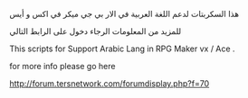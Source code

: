 هذا السكربتات لدعم اللغة العربية في الار بي جي ميكر في اكس و أيس

للمزيد من المعلومات الرجاء دخول على الرابط التالي

This scripts for Support Arabic Lang in RPG Maker vx / Ace .

for more info please go here

http://forum.tersnetwork.com/forumdisplay.php?f=70
